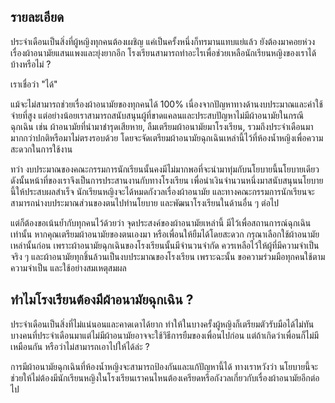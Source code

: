 ﻿## รายละเอียด

ประจำเดือนเป็นสิ่งที่ผู้หญิงทุกคนต้องเผชิญ แค่เป็นครั้งหนึ่งก็ทรมานแทบแย่แล้ว ยังต้องมาคอยห่วงเรื่องผ้าอนามัยแสนแพงและยุ่งยากอีก โรงเรียนสามารถทำอะไรเพื่อช่วยเหลือนักเรียนหญิงของเราได้บ้างหรือไม่ ?

เราเชื่อว่า "ได้"

แม้จะไม่สามารถช่วยเรื่องผ้าอนามัยของทุกคนได้ 100% เนื่องจากปัญหาทางด้านงบประมาณและค่าใช้จ่ายที่สูง แต่อย่างน้อยเราสามารถสนับสนุนผู้ที่ขาดแคลนและประสบปัญหาไม่มีผ้าอนามัยในกรณีฉุกเฉิน เช่น ผ้าอนามัยที่นำมาชำรุดเสียหาย, ลืมเตรียมผ้าอนามัยมาโรงเรียน, รวมถึงประจำเดือนมามากกว่าปกติหรือมาไม่ตรงรอบด้วย โดยจะจัดเตรียมผ้าอนามัยฉุกเฉินเหล่านี้ไว้ที่ห้องน้ำหญิงเพื่อความสะดวกในการใช้งาน

ทว่า งบประมาณของคณะกรรมการนักเรียนนั้นคงมีไม่มากพอที่จะนำมาทุ่มกับนโยบายนี้นโยบายเดียว ดังนั้นหน้าที่ของเราจึงเป็นการประสานงานกับทางโรงเรียน เพื่อนำเงินจำนวนหนึ่งมาสนับสนุนนโยบายนี้ให้ประสบผลสำเร็จ นักเรียนหญิงจะได้หมดกังวลเรื่องผ้าอนามัย และทางคณะกรรมการนักเรียนจะสามารถนำงบประมาณส่วนของตนไปทำนโยบาย และพัฒนาโรงเรียนในด้านอื่น ๆ ต่อไป

แต่ก็ต้องขอเน้นย้ำกับทุกคนไว้ด้วยว่า จุดประสงค์ของผ้าอนามัยเหล่านี้ มีไว้เพื่อสถานการณ์ฉุกเฉินเท่านั้น หากคุณเตรียมผ้าอนามัยของตนเองมา หรือเพื่อนให้ยืมได้โดยสะดวก กรุณาเลือกใช้ผ้าอนามัยเหล่านั้นก่อน เพราะผ้าอนามัยฉุกเฉินของโรงเรียนนั้นมีจำนวนจำกัด ควรเหลือไว้ให้ผู้ที่มีความจำเป็นจริง ๆ และผ้าอนามัยทุกชิ้นล้วนเป็นงบประมาณของโรงเรียน เพราะฉะนั้น ขอความร่วมมือทุกคนใช้ตามความจำเป็น และใช้อย่างสมเหตุสมผล

## ทำไมโรงเรียนต้องมีผ้าอนามัยฉุกเฉิน ?

ประจำเดือนเป็นสิ่งที่ไม่แน่นอนและคาดเดาได้ยาก ทำให้ในบางครั้งผู้หญิงก็เตรียมตัวรับมือได้ไม่ทัน บางคนที่ประจำเดือนมาแต่ไม่มีผ้าอนามัยอาจจะใช้วิธีการยืมของเพื่อนไปก่อน แต่ถ้าเกิดว่าเพื่อนก็ไม่มีเหมือนกัน หรือว่าไม่สามารถเอาไปให้ได้ล่ะ ?

การมีผ้าอนามัยฉุกเฉินที่ห้องน้ำหญิงจะสามารถป้องกันและแก้ปัญหานี้ได้ ทางเราหวังว่า นโยบายนี้จะช่วยให้ไม่ต้องมีนักเรียนหญิงในโรงเรียนเราคนไหนต้องเครียดหรือกังวลเกี่ยวกับเรื่องผ้าอนามัยอีกต่อไป
<!--stackedit_data:
eyJoaXN0b3J5IjpbODk3NzQxNTE0LDg2MzM1NTczMywxMTczMj
IzMjExXX0=
-->